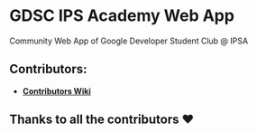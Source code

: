 # GDSC IPS Academy Web App

Community Web App of Google Developer Student Club @ IPSA

<h2>Contributors:</h2> 

* **[Contributors Wiki](https://github.com/GDSC-IPS-Academy/gdsc-ipsa-web/blob/main/CONTRIBUTING.md#steps-to-follow-scroll)**

## Thanks to all the contributors ❤️
